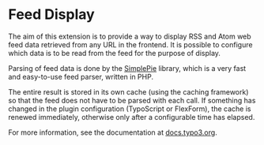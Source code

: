 # Feed Display

The aim of this extension is to provide a way to display RSS and Atom web
feed data retrieved from any URL in the frontend. It is possible to configure
which data is to be read from the feed for the purpose of display.

Parsing of feed data is done by the [SimplePie](https://simplepie.org/)
library, which is a very fast and easy-to-use feed parser, written in PHP.

The entire result is stored in its own cache (using the caching framework)
so that the feed does not have to be parsed with each call. If something has
changed in the plugin configuration (TypoScript or FlexForm), the cache is
renewed immediately, otherwise only after a configurable time has elapsed.

For more information, see the documentation at [docs.typo3.org](https://docs.typo3.org/p/erhaweb/feed-display/1.2/en-us/).